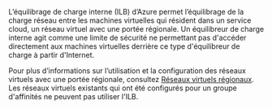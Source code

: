 
L’équilibrage de charge interne (ILB) d’Azure permet l’équilibrage de la charge réseau entre les machines virtuelles qui résident dans un service cloud, un réseau virtuel avec une portée régionale. Un équilibreur de charge interne agit comme une limite de sécurité ne permettant pas d'accéder directement aux machines virtuelles derrière ce type d'équilibreur de charge à partir d'Internet.

Pour plus d’informations sur l’utilisation et la configuration des réseaux virtuels avec une portée régionale, consultez [Réseaux virtuels régionaux](../articles/virtual-networks-migrate-to-regional-vnet.md). Les réseaux virtuels existants qui ont été configurés pour un groupe d'affinités ne peuvent pas utiliser l'ILB.

<!---HONumber=AcomDC_0224_2016-->